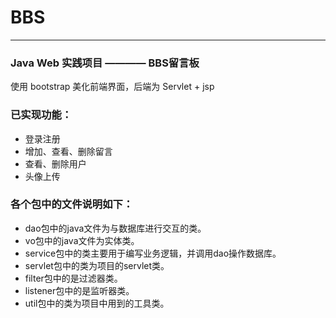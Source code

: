 # BBS
---

### Java Web 实践项目 ———— BBS留言板

使用 bootstrap 美化前端界面，后端为 Servlet + jsp

### 已实现功能：

- 登录注册
- 增加、查看、删除留言
- 查看、删除用户
- 头像上传

### 各个包中的文件说明如下：

- dao包中的java文件为与数据库进行交互的类。
- vo包中的java文件为实体类。
- service包中的类主要用于编写业务逻辑，并调用dao操作数据库。
- servlet包中的类为项目的servlet类。
- filter包中的是过滤器类。
- listener包中的是监听器类。
- util包中的类为项目中用到的工具类。

